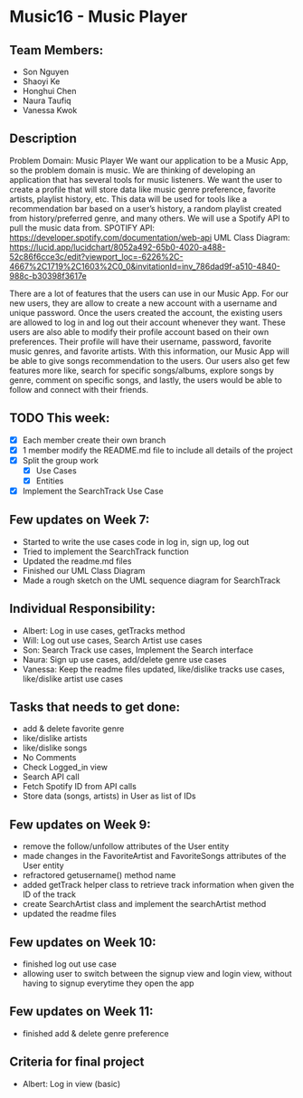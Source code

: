 # Music16 - Music Player
## Team Members:
- Son Nguyen 
- Shaoyi Ke
- Honghui Chen
- Naura Taufiq
- Vanessa Kwok

## Description
Problem Domain: Music Player
We want our application to be a Music App, so the problem domain is music. 
We are thinking of developing an application that has several tools for music listeners. 
We want the user to create a profile that will store data like music genre preference, favorite artists, 
playlist history, etc. This data will be used for tools like a recommendation bar based on a user’s history, 
a random playlist created from history/preferred genre, and many others.
We will use a Spotify API to pull the music data from.
SPOTIFY API: https://developer.spotify.com/documentation/web-api
UML Class Diagram: https://lucid.app/lucidchart/8052a492-65b0-4020-a488-52c86f6cce3c/edit?viewport_loc=-6226%2C-4667%2C1719%2C1603%2C0_0&invitationId=inv_786dad9f-a510-4840-988c-b30398f3617e


There are a lot of features that the users can use in our Music App. For our new users, they are allow to create a new
account with a username and unique password. Once the users created the account, the existing users are allowed to log
in and log out their account whenever they want. These users are also able to modify their profile account based on
their own preferences. Their profile will have their username, password, favorite music genres, and favorite artists.
With this information, our Music App will be able to give songs recommendation to the users. Our users also get few
features more like, search for specific songs/albums, explore songs by genre, comment on specific songs, and lastly, the
users would be able to follow and connect with their friends.

## TODO This week:
- [X] Each member create their own branch
- [X] 1 member modify the README.md file to include all details of the project
- [X] Split the group work
  - [X] Use Cases
  - [X] Entities
- [X] Implement the SearchTrack Use Case

## Few updates on Week 7:
- Started to write the use cases code in log in, sign up, log out
- Tried to implement the SearchTrack function
- Updated the readme.md files
- Finished our UML Class Diagram
- Made a rough sketch on the UML sequence diagram for SearchTrack

## Individual Responsibility:
- Albert: Log in use cases, getTracks method
- Will: Log out use cases, Search Artist use cases
- Son: Search Track use cases, Implement the Search interface
- Naura: Sign up use cases, add/delete genre use cases
- Vanessa: Keep the readme files updated, like/dislike tracks use cases, like/dislike artist use cases

## Tasks that needs to get done:
- add & delete favorite genre
- like/dislike artists
- like/dislike songs
- No Comments
- Check Logged_in view
- Search API call
- Fetch Spotify ID from API calls
- Store data (songs, artists) in User as list of IDs

## Few updates on Week 9:
- remove the follow/unfollow attributes of the User entity
- made changes in the FavoriteArtist and FavoriteSongs attributes of the User entity
- refractored getusername() method name
- added getTrack helper class to retrieve track information when given the ID of the track
- create SearchArtist class and implement the searchArtist method
- updated the readme files

## Few updates on Week 10:
- finished log out use case
- allowing user to switch between the signup view and login view, without having to signup everytime they open the app

## Few updates on Week 11:
- finished add & delete genre preference

## Criteria for final project
- Albert: Log in view (basic)